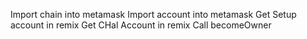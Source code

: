Import chain into metamask
Import account into metamask
Get Setup account in remix
Get CHal Account in remix
Call becomeOwner
